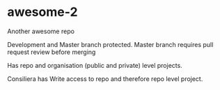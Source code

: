# awesome-2
Another awesome repo


Development and Master branch protected.
Master branch requires pull request review before merging


Has repo and organisation (public and private) level projects.

Consiliera has Write access to repo and therefore repo level project.

